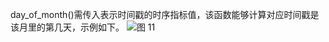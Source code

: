 day_of_month()需传入表示时间戳的时序指标值，该函数能够计算对应时间戳是该月里的第几天，示例如下。
![图 11](</img/src/metrics/38.days_in_month()/e40344dcf69eb600b11bf80bf05f8eaac7ac48d6cdb0d94443c58dbce5216146.png>)
